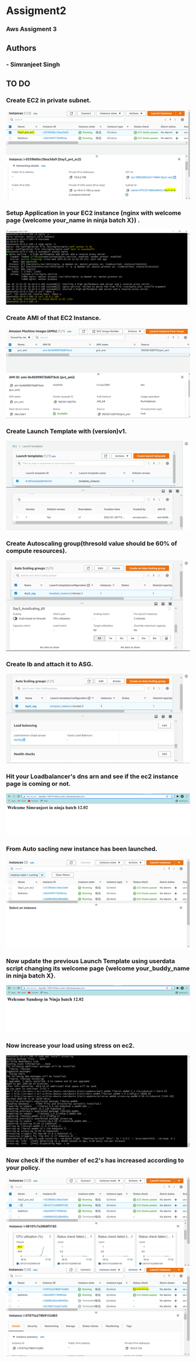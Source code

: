 
# Assigment2

### Aws Assigment 3
## Authors

### - Simranjeet Singh
## TO DO


### Create EC2 in private subnet.

![](Capture1.PNG)

### Setup Application in your EC2 instance (nginx with welcome page {welcome your_name in ninja batch   X}) .

![](Capture2.PNG)

### Create AMI of that EC2 Instance.

![](Capture3.PNG)

### Create Launch Template with (version)v1.

![](Capture4.PNG)

### Create Autoscaling group(thresold value should be 60% of compute resources).

![](Capture5.PNG)

### Create lb and attach it to ASG.

![](Capture6.PNG)

### Hit your Loadbalancer's dns arn and see if the ec2 instance page is coming or not.

![](Capture7.PNG)

### From Auto sacling new instance has been launched.

![](Capture8.PNG)

### Now update the previous Launch Template using userdata script changing its welcome page {welcome your_buddy_name in ninja batch   X}.

![](Capture9.PNG)

### Now increase your load using stress on ec2.

![](Capture10.PNG)

### Now check if the number of ec2's has increased according to your policy.

![](Capture11.PNG)
![](Capture12.PNG)


